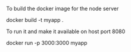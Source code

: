 To build the docker image for the node server

docker build -t myapp .

To run it and make it available on host port 8080 

docker run -p 3000:3000 myapp

